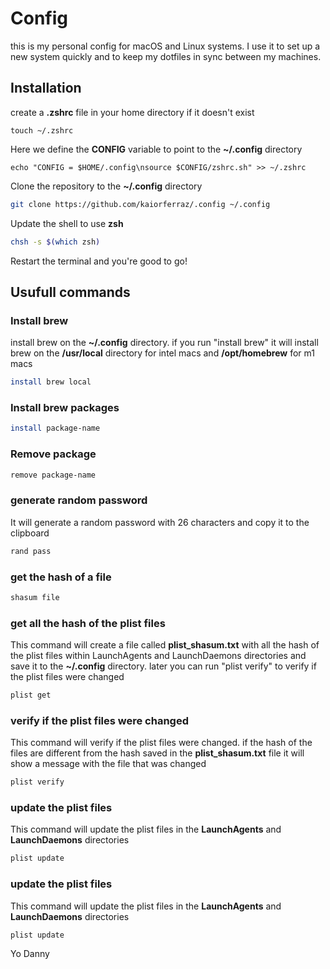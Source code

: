 # Config

this is my personal config for macOS and Linux systems. I use it to set up a new system quickly and to keep my dotfiles in sync between my machines.

## Installation

create a <b>.zshrc</b> file in your home directory if it doesn't exist

```shell
touch ~/.zshrc
```

Here we define the <b>CONFIG</b> variable to point to the <b>~/.config</b> directory

```shell
echo "CONFIG = $HOME/.config\nsource $CONFIG/zshrc.sh" >> ~/.zshrc
```

Clone the repository to the <b>~/.config</b> directory

```bash
git clone https://github.com/kaiorferraz/.config ~/.config
```

Update the shell to use <b>zsh</b>

```bash
chsh -s $(which zsh)
```

Restart the terminal and you're good to go!

## Usufull commands

### Install brew

install brew on the <b>~/.config</b> directory. if you run "install brew" it will install brew on the <b>/usr/local</b> directory for intel macs and <b>/opt/homebrew</b> for m1 macs

```bash
install brew local
```

### Install brew packages

```bash
install package-name
```

### Remove package

```bash
remove package-name
```

### generate random password

It will generate a random password with 26 characters and copy it to the clipboard

```bash
rand pass
```

### get the hash of a file

```bash
shasum file
```

### get all the hash of the plist files

This command will create a file called <b>plist_shasum.txt</b> with all the hash of the plist files within LaunchAgents and LaunchDaemons directories and save it to the <b>~/.config</b> directory. later you can run "plist verify" to verify if the plist files were changed

```bash
plist get
```

### verify if the plist files were changed

This command will verify if the plist files were changed. if the hash of the files are different from the hash saved in the <b>plist_shasum.txt</b> file it will show a message with the file that was changed

```bash
plist verify
```

### update the plist files

This command will update the plist files in the <b>LaunchAgents</b> and <b>LaunchDaemons</b> directories

```bash
plist update
```

### update the plist files

This command will update the plist files in the <b>LaunchAgents</b> and <b>LaunchDaemons</b> directories

```bash
plist update
```


Yo Danny
